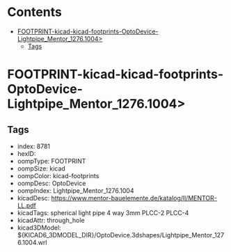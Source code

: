 



Contents
========

* [FOOTPRINT-kicad-kicad-footprints-OptoDevice-Lightpipe_Mentor_1276.1004>](#footprint-kicad-kicad-footprints-optodevice-lightpipe_mentor_12761004)
	* [Tags](#tags)

# FOOTPRINT-kicad-kicad-footprints-OptoDevice-Lightpipe_Mentor_1276.1004>

## Tags

- index: 8781
- hexID: 
- oompType: FOOTPRINT
- oompSize: kicad
- oompColor: kicad-footprints
- oompDesc: OptoDevice
- oompIndex: Lightpipe_Mentor_1276.1004
- kicadDesc: https://www.mentor-bauelemente.de/katalog/ll/MENTOR-LL.pdf
- kicadTags: spherical light pipe 4 way 3mm PLCC-2 PLCC-4
- kicadAttr: through_hole
- kicad3DModel: ${KICAD6_3DMODEL_DIR}/OptoDevice.3dshapes/Lightpipe_Mentor_1276.1004.wrl
